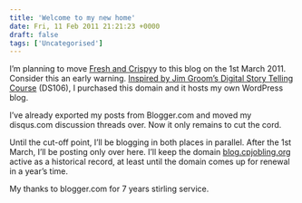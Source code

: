 ```yaml
---
title: 'Welcome to my new home'
date: Fri, 11 Feb 2011 21:21:23 +0000
draft: false
tags: ['Uncategorised']
---
```


I’m planning to move [Fresh and Crispy](http://blog.cpjobling.org)y to this blog on the 1st March 2011. Consider this an early warning. [Inspired by Jim Groom’s Digital Story Telling Course](/?post=3) (DS106), I purchased this domain and it hosts my own WordPress blog.

I’ve already exported my posts from Blogger.com and moved my disqus.com discussion threads over. Now it only remains to cut the cord.

Until the cut-off point, I’ll be blogging in both places in parallel. After the 1st March, I’ll be posting only over here. I’ll keep the domain [blog.cpjobling.org](http://blog.cpjobling.org/) active as a historical record, at least until the domain comes up for renewal in a year’s time.

My thanks to blogger.com for 7 years stirling service.
